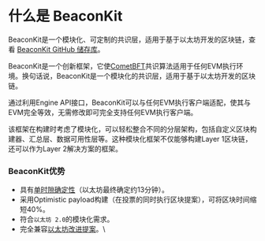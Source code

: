 # 什么是 BeaconKit

BeaconKit是一个模块化、可定制的共识层，适用于基于以太坊开发的区块链，查看 [BeaconKit GitHub 储存库](https://github.com/berachain/beacon-kit)。

BeaconKit是一个创新框架，它使[CometBFT](https://docs.cometbft.com/v0.38/)共识算法适用于任何EVM执行环境。换句话说，BeaconKit是一个模块化的共识层，适用于基于以太坊开发的区块链。

通过利用Engine API接口，BeaconKit可以与任何EVM执行客户端适配，使其与EVM完全等效，无需修改即可完全支持任何EVM执行客户端。

该框架在构建时考虑了模块化，可以轻松整合不同的分层架构，包括自定义区块构建器、汇总层、数据可用性层等。这种模块化框架不仅能够构建Layer 1区块链，还可以作为Layer 2解决方案的框架。

### BeaconKit优势[​](https://docs.berachain.com/learn/what-is-beaconkit#beaconkit-advantages)

* 具有[单时隙确定性](https://ethereum.org/zh/roadmap/single-slot-finality/)（以太坊最终确定约13分钟）。
* 采用Optimistic payload构建（在投票的同时执行区块提案），可将区块时间缩短40%。
* 符合`以太坊 2.0`的模块化需求。
* 完全兼容[以太坊改进提案](https://ethereum.org/zh/eips/)。\
